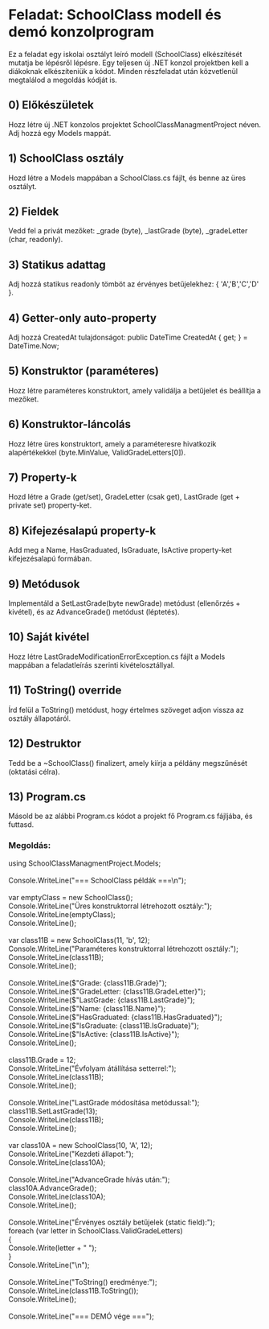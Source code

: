 # Feladat: SchoolClass modell és demó konzolprogram

Ez a feladat egy iskolai osztályt leíró modell (SchoolClass)
elkészítését mutatja be lépésről lépésre. Egy teljesen új .NET konzol
projektben kell a diákoknak elkészíteniük a kódot. Minden részfeladat
után közvetlenül megtalálod a megoldás kódját is.

## 0) Előkészületek

Hozz létre új .NET konzolos projektet SchoolClassManagmentProject néven.
Adj hozzá egy Models mappát.

## 1) SchoolClass osztály

Hozd létre a Models mappában a SchoolClass.cs fájlt, és benne az üres
osztályt.

## 2) Fieldek

Vedd fel a privát mezőket: \_grade (byte), \_lastGrade (byte),
\_gradeLetter (char, readonly).

## 3) Statikus adattag

Adj hozzá statikus readonly tömböt az érvényes betűjelekhez: {
\'A\',\'B\',\'C\',\'D\' }.

## 4) Getter-only auto-property

Adj hozzá CreatedAt tulajdonságot: public DateTime CreatedAt { get; } =
DateTime.Now;

## 5) Konstruktor (paraméteres)

Hozz létre paraméteres konstruktort, amely validálja a betűjelet és
beállítja a mezőket.

## 6) Konstruktor-láncolás

Hozz létre üres konstruktort, amely a paraméteresre hivatkozik
alapértékekkel (byte.MinValue, ValidGradeLetters\[0\]).

## 7) Property-k

Hozd létre a Grade (get/set), GradeLetter (csak get), LastGrade (get +
private set) property-ket.

## 8) Kifejezésalapú property-k

Add meg a Name, HasGraduated, IsGraduate, IsActive property-ket
kifejezésalapú formában.

## 9) Metódusok

Implementáld a SetLastGrade(byte newGrade) metódust (ellenőrzés +
kivétel), és az AdvanceGrade() metódust (léptetés).

## 10) Saját kivétel

Hozz létre LastGradeModificationErrorException.cs fájlt a Models
mappában a feladatleírás szerinti kivételosztállyal.

## 11) ToString() override

Írd felül a ToString() metódust, hogy értelmes szöveget adjon vissza az
osztály állapotáról.

## 12) Destruktor

Tedd be a \~SchoolClass() finalizert, amely kiírja a példány megszűnését
(oktatási célra).

## 13) Program.cs

Másold be az alábbi Program.cs kódot a projekt fő Program.cs fájljába,
és futtasd.

### Megoldás:

using SchoolClassManagmentProject.Models;\
\
Console.WriteLine(\"=== SchoolClass példák ===\\n\");\
\
var emptyClass = new SchoolClass();\
Console.WriteLine(\"Üres konstruktorral létrehozott osztály:\");\
Console.WriteLine(emptyClass);\
Console.WriteLine();\
\
var class11B = new SchoolClass(11, \'b\', 12);\
Console.WriteLine(\"Paraméteres konstruktorral létrehozott osztály:\");\
Console.WriteLine(class11B);\
Console.WriteLine();\
\
Console.WriteLine(\$\"Grade: {class11B.Grade}\");\
Console.WriteLine(\$\"GradeLetter: {class11B.GradeLetter}\");\
Console.WriteLine(\$\"LastGrade: {class11B.LastGrade}\");\
Console.WriteLine(\$\"Name: {class11B.Name}\");\
Console.WriteLine(\$\"HasGraduated: {class11B.HasGraduated}\");\
Console.WriteLine(\$\"IsGraduate: {class11B.IsGraduate}\");\
Console.WriteLine(\$\"IsActive: {class11B.IsActive}\");\
Console.WriteLine();\
\
class11B.Grade = 12;\
Console.WriteLine(\"Évfolyam átállítása setterrel:\");\
Console.WriteLine(class11B);\
Console.WriteLine();\
\
Console.WriteLine(\"LastGrade módosítása metódussal:\");\
class11B.SetLastGrade(13);\
Console.WriteLine(class11B);\
Console.WriteLine();\
\
var class10A = new SchoolClass(10, \'A\', 12);\
Console.WriteLine(\"Kezdeti állapot:\");\
Console.WriteLine(class10A);\
\
Console.WriteLine(\"AdvanceGrade hívás után:\");\
class10A.AdvanceGrade();\
Console.WriteLine(class10A);\
Console.WriteLine();\
\
Console.WriteLine(\"Érvényes osztály betűjelek (static field):\");\
foreach (var letter in SchoolClass.ValidGradeLetters)\
{\
Console.Write(letter + \" \");\
}\
Console.WriteLine(\"\\n\");\
\
Console.WriteLine(\"ToString() eredménye:\");\
Console.WriteLine(class11B.ToString());\
Console.WriteLine();\
\
Console.WriteLine(\"=== DEMÓ vége ===\");
